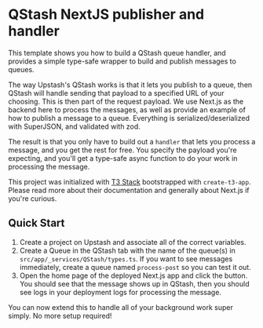 # QStash NextJS publisher and handler

This template shows you how to build a QStash queue handler, and provides a simple type-safe wrapper to build and publish messages to queues.

The way Upstash's QStash works is that it lets you publish to a queue, then QStash will handle sending that payload to a specified URL of your choosing. This is then part of the request payload. We use Next.js as the backend here to process the messages, as well as provide an example of how to publish a message to a queue. Everything is serialized/deserialized with SuperJSON, and validated with zod.

The result is that you only have to build out a `handler` that lets you process a message, and you get the rest for free. You specify the payload you're expecting, and you'll get a type-safe async function to do your work in processing the message.

This project was initialized with [T3 Stack](https://create.t3.gg/) bootstrapped with `create-t3-app`. Please read more about their documentation and generally about Next.js if you're curious.

## Quick Start

1. Create a project on Upstash and associate all of the correct variables.
2. Create a Queue in the QStash tab with the name of the queue(s) in `src/app/_services/QStash/types.ts`. If you want to see messages immediately, create a queue named `process-post` so you can test it out.
3. Open the home page of the deployed Next.js app and click the button. You should see that the message shows up in QStash, then you should see logs in your deployment logs for processing the message.

You can now extend this to handle all of your background work super simply. No more setup required!
